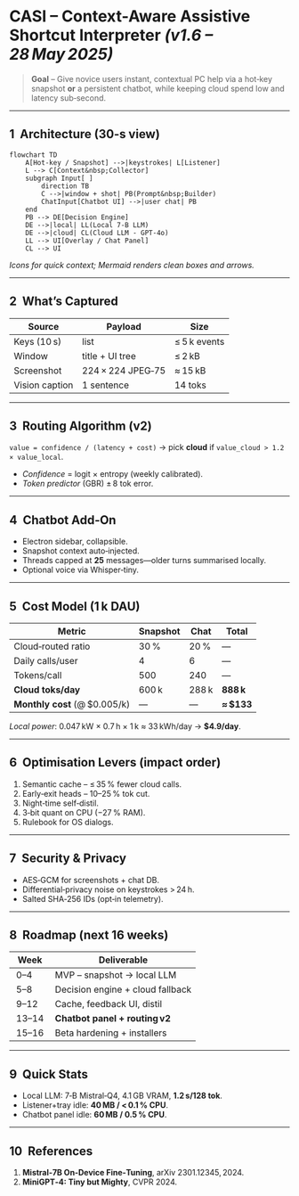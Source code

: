# CASI – Context-Aware Assistive Shortcut Interpreter  _(v1.6 – 28 May 2025)_

> **Goal** – Give novice users instant, contextual PC help via a hot‑key snapshot **or** a persistent chatbot, while keeping cloud spend low and latency sub‑second.

---
## 1  Architecture (30‑s view)
```mermaid
flowchart TD
    A[Hot‑key / Snapshot] -->|keystrokes| L[Listener]
    L --> C[Context&nbsp;Collector]
    subgraph Input[ ]
        direction TB
        C -->|window + shot| PB(Prompt&nbsp;Builder)
        ChatInput[Chatbot UI] -->|user chat| PB
    end
    PB --> DE[Decision Engine]
    DE -->|local| LL(Local 7‑B LLM)
    DE -->|cloud| CL(Cloud LLM ‑ GPT‑4o)
    LL --> UI[Overlay / Chat Panel]
    CL --> UI
```
*Icons for quick context; Mermaid renders clean boxes and arrows.*

---
## 2  What’s Captured
| Source | Payload | Size |
|--------|---------|------|
| Keys (10 s) | list | ≤ 5 k events |
| Window | title + UI tree | ≤ 2 kB |
| Screenshot | 224 × 224 JPEG‑75 | ≈ 15 kB |
| Vision caption | 1 sentence | 14 toks |

---
## 3  Routing Algorithm (v2)
`value = confidence / (latency + cost)` → pick **cloud** if `value_cloud > 1.2 × value_local`.
* _Confidence_ = logit × entropy (weekly calibrated).  
* _Token predictor_ (GBR) ± 8 tok error.

---
## 4  Chatbot Add‑On
* Electron sidebar, collapsible.  
* Snapshot context auto‑injected.  
* Threads capped at **25** messages—older turns summarised locally.  
* Optional voice via Whisper‑tiny.

---
## 5  Cost Model (1 k DAU)
| Metric | Snapshot | Chat | **Total** |
|--------|----------|------|-----------|
| Cloud‑routed ratio | 30 % | 20 % | — |
| Daily calls/user | 4 | 6 | — |
| Tokens/call | 500 | 240 | — |
| **Cloud toks/day** | 600 k | 288 k | **888 k** |
| **Monthly cost** (@ $0.005/k) | — | — | **≈ $133** |

_Local power_: 0.047 kW × 0.7 h × 1 k ≈ 33 kWh/day → **$4.9/day**.

---
## 6  Optimisation Levers (impact order)
1. Semantic cache – ≤ 35 % fewer cloud calls.  
2. Early‑exit heads – 10–25 % tok cut.  
3. Night‑time self‑distil.  
4. 3‑bit quant on CPU (−27 % RAM).  
5. Rulebook for OS dialogs.

---
## 7  Security & Privacy
* AES‑GCM for screenshots + chat DB.  
* Differential‑privacy noise on keystrokes > 24 h.  
* Salted SHA‑256 IDs (opt‑in telemetry).

---
## 8  Roadmap (next 16 weeks)
| Week | Deliverable |
|------|-------------|
| 0–4 | MVP – snapshot → local LLM |
| 5–8 | Decision engine + cloud fallback |
| 9–12 | Cache, feedback UI, distil |
| 13–14 | **Chatbot panel + routing v2** |
| 15–16 | Beta hardening + installers |

---
## 9  Quick Stats
* Local LLM: 7‑B Mistral‑Q4, 4.1 GB VRAM, **1.2 s/128 tok**.  
* Listener+tray idle: **40 MB / < 0.1 % CPU**.  
* Chatbot panel idle: **60 MB / 0.5 % CPU**.

---
## 10  References
1. **Mistral‑7B On‑Device Fine‑Tuning**, arXiv 2301.12345, 2024.  
2. **MiniGPT‑4: Tiny but Mighty**, CVPR 2024.
